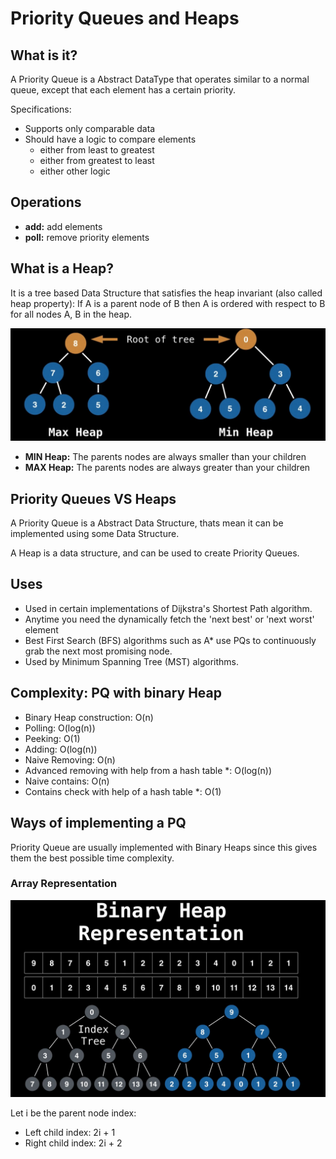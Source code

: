 # Priority Queues and Heaps

## What is it?

A Priority Queue is a Abstract DataType that operates similar to a normal queue, except that each element has a certain priority.

Specifications:

- Supports only comparable data
- Should have a logic to compare elements
  - either from least to greatest
  - either from greatest to least
  - either other logic

## Operations

- **add:** add elements
- **poll:** remove priority elements

## What is a Heap?

It is a tree based Data Structure that satisfies the heap invariant (also called heap property):
If A is a parent node of B then A is ordered with respect to B for all nodes A, B in the heap.

![heaps](images/05-heaps.png)

- **MIN Heap:** The parents nodes are always smaller than your children
- **MAX Heap:** The parents nodes are always greater than your children

## Priority Queues VS Heaps

A Priority Queue is a Abstract Data Structure, thats mean it can be implemented using some Data Structure.

A Heap is a data structure, and can be used to create Priority Queues.

## Uses

- Used in certain implementations of Dijkstra's Shortest Path algorithm.
- Anytime you need the dynamically fetch the 'next best' or 'next worst' element
- Best First Search (BFS) algorithms such as A* use PQs to continuously grab the next most promising node.
- Used by Minimum Spanning Tree (MST) algorithms.

## Complexity: PQ with binary Heap

- Binary Heap construction: O(n)
- Polling: O(log(n))
- Peeking: O(1)
- Adding: O(log(n))
- Naive Removing: O(n)
- Advanced removing with help from a hash table *: O(log(n))
- Naive contains: O(n)
- Contains check with help of a hash table *: O(1)

## Ways of implementing a PQ

Priority Queue are usually implemented with Binary Heaps since this gives them the best possible time complexity.

### Array Representation

![binary-heap-representation](images/05-binary-heap-representation.png)

Let i be the parent node index:

- Left child index: 2i + 1
- Right child index: 2i + 2
